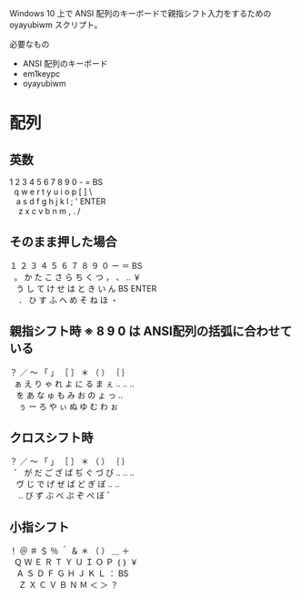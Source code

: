 Windows 10 上で ANSI 配列のキーボードで親指シフト入力をするための oyayubiwm スクリプト。

必要なもの
* ANSI 配列のキーボード
* em1keypc
* oyayubiwm

# 配列
## 英数
 1  2  3  4  5    6  7  8  9  0  -  =  BS  
&nbsp;  q  w  e  r  t    y  u  i  o  p  [  ]  \  
&nbsp;&nbsp;   a  s  d  f  g    h  j  k  l  ;  ' ENTER  
&nbsp;&nbsp;&nbsp;    z  x  c  v  b    n  m  ,  .  /  
## そのまま押した場合
 １ ２ ３ ４ ５   ６ ７ ８ ９ ０ ー ＝ BS  
&nbsp;  。 か た こ さ   ら ち く つ ， 、 .. ￥  
&nbsp;&nbsp;   う し て け せ   は と き い ん BS ENTER  
&nbsp;&nbsp;&nbsp;    ． ひ す ふ へ   め そ ね ほ ・  
## 親指シフト時  ※ 8 9 0 は ANSI配列の括弧に合わせている
 ？ ／ ～ 「 」   ［ ］ ＊ （ ） ｛ ｝  
&nbsp;  ぁ え り ゃ れ   よ に る ま ぇ .. .. ..  
&nbsp;&nbsp;   を あ な ゅ も   み お の ょ っ ..  
&nbsp;&nbsp;&nbsp;    ぅ ー ろ や ぃ   ぬ ゆ む わ ぉ  
## クロスシフト時
 ？ ／ ～ 「 」   ［ ］ ＊ （ ） ｛ ｝   
&nbsp;  ゜ が だ ご ざ   ぱ ぢ ぐ づ ぴ .. .. ..  
&nbsp;&nbsp;   ヴ じ で げ ぜ   ば ど ぎ ぽ .. ..  
&nbsp;&nbsp;&nbsp;    .. び ず ぶ べ   ぷ ぞ ぺ ぼ ゛  
## 小指シフト
 ！ ＠ ＃ ＄ ％   ＾ ＆ ＊ （ ） ＿ ＋   
&nbsp;  Ｑ Ｗ Ｅ Ｒ Ｔ   Ｙ Ｕ Ｉ Ｏ Ｐ ｛ ｝ ￥  
&nbsp;&nbsp;   Ａ Ｓ Ｄ Ｆ Ｇ   Ｈ Ｊ Ｋ Ｌ ： BS  
&nbsp;&nbsp;&nbsp;    Ｚ Ｘ Ｃ Ｖ Ｂ   Ｎ Ｍ ＜ ＞ ？  
